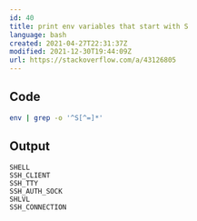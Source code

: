 ```yaml
---
id: 40
title: print env variables that start with S
language: bash
created: 2021-04-27T22:31:37Z
modified: 2021-12-30T19:44:09Z
url: https://stackoverflow.com/a/43126805
---
```


## Code

```bash
env | grep -o '^S[^=]*'
```

## Output

```
SHELL
SSH_CLIENT
SSH_TTY
SSH_AUTH_SOCK
SHLVL
SSH_CONNECTION
```

<!-- end -->

